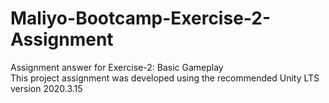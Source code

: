 # Maliyo-Bootcamp-Exercise-2-Assignment

Assignment answer for Exercise-2: Basic Gameplay </br>
This project assignment was developed using the recommended Unity LTS version 2020.3.15
